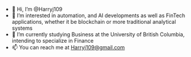 - 👋 Hi, I’m @Harryj109
- 👀 I’m interested in automation, and AI developments as well as FinTech applications, whether it be blockchain or more traditional analytical systems
- 🌱 I’m currently studying Business at the University of British Columbia, intending to specialize in Finance
- 📫 You can reach me at Harryj109@gmail.com

<!---
Harryj109/Harryj109 is a ✨ special ✨ repository because its `README.md` (this file) appears on your GitHub profile.
You can click the Preview link to take a look at your changes.
--->
